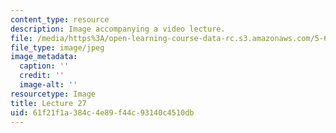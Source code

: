```yaml
---
content_type: resource
description: Image accompanying a video lecture.
file: /media/https%3A/open-learning-course-data-rc.s3.amazonaws.com/5-60-thermodynamics-kinetics-spring-2008/61f21f1a384c4e89f44c93140c4510db_lec27_th.jpg
file_type: image/jpeg
image_metadata:
  caption: ''
  credit: ''
  image-alt: ''
resourcetype: Image
title: Lecture 27
uid: 61f21f1a-384c-4e89-f44c-93140c4510db
---
```

